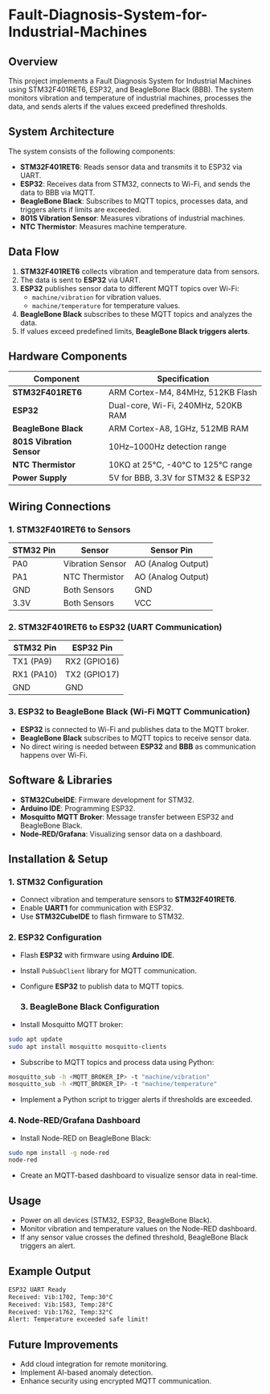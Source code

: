 # Fault-Diagnosis-System-for-Industrial-Machines
##  Overview
This project implements a Fault Diagnosis System for Industrial Machines using STM32F401RET6, ESP32, and BeagleBone Black (BBB). The system monitors vibration and temperature of industrial machines, processes the data, and sends alerts if the values exceed predefined thresholds.
## System Architecture  

The system consists of the following components:  

- **STM32F401RET6**: Reads sensor data and transmits it to ESP32 via UART.  
- **ESP32**: Receives data from STM32, connects to Wi-Fi, and sends the data to BBB via MQTT.  
- **BeagleBone Black**: Subscribes to MQTT topics, processes data, and triggers alerts if limits are exceeded.  
- **801S Vibration Sensor**: Measures vibrations of industrial machines.  
- **NTC Thermistor**: Measures machine temperature.

## Data Flow  

1. **STM32F401RET6** collects vibration and temperature data from sensors.  
2. The data is sent to **ESP32** via UART.  
3. **ESP32** publishes sensor data to different MQTT topics over Wi-Fi:  
   - ``machine/vibration`` for vibration values.  
   - ``machine/temperature`` for temperature values.  
4. **BeagleBone Black** subscribes to these MQTT topics and analyzes the data.  
5. If values exceed predefined limits, **BeagleBone Black triggers alerts**.  

## Hardware Components  

| **Component**            | **Specification**                        |  
|--------------------------|------------------------------------------|  
| **STM32F401RET6**        | ARM Cortex-M4, 84MHz, 512KB Flash       |  
| **ESP32**                | Dual-core, Wi-Fi, 240MHz, 520KB RAM     |  
| **BeagleBone Black**     | ARM Cortex-A8, 1GHz, 512MB RAM         |  
| **801S Vibration Sensor**| 10Hz–1000Hz detection range             |  
| **NTC Thermistor**       | 10KΩ at 25℃, -40℃ to 125℃ range        |  
| **Power Supply**         | 5V for BBB, 3.3V for STM32 & ESP32      |  
  
## Wiring Connections

### 1. STM32F401RET6 to Sensors  

| STM32 Pin | Sensor            | Sensor Pin         |
|-----------|-------------------|--------------------|
| PA0       | Vibration Sensor  | AO (Analog Output) |
| PA1       | NTC Thermistor    | AO (Analog Output) |
| GND       | Both Sensors      | GND                |
| 3.3V      | Both Sensors      | VCC                |

### 2. STM32F401RET6 to ESP32 (UART Communication)  

| STM32 Pin  | ESP32 Pin        |
|------------|-----------------|
| TX1 (PA9)  | RX2 (GPIO16)    |
| RX1 (PA10) | TX2 (GPIO17)    |
| GND        | GND             |

### 3. ESP32 to BeagleBone Black (Wi-Fi MQTT Communication)  

- **ESP32** is connected to Wi-Fi and publishes data to the MQTT broker.  
- **BeagleBone Black** subscribes to MQTT topics to receive sensor data.  
- No direct wiring is needed between **ESP32** and **BBB** as communication happens over Wi-Fi.

## Software & Libraries  

- **STM32CubeIDE**: Firmware development for STM32.  
- **Arduino IDE**: Programming ESP32.  
- **Mosquitto MQTT Broker**: Message transfer between ESP32 and BeagleBone Black.  
- **Node-RED/Grafana**: Visualizing sensor data on a dashboard.  

## Installation & Setup  

### 1. STM32 Configuration  
- Connect vibration and temperature sensors to **STM32F401RET6**.  
- Enable **UART1** for communication with ESP32.  
- Use **STM32CubeIDE** to flash firmware to STM32.  

### 2. ESP32 Configuration  
- Flash **ESP32** with firmware using **Arduino IDE**.  
- Install ``PubSubClient`` library for MQTT communication.  
- Configure **ESP32** to publish data to MQTT topics.

  ### 3. BeagleBone Black Configuration  
- Install Mosquitto MQTT broker:  
```bash
sudo apt update
sudo apt install mosquitto mosquitto-clients
```

- Subscribe to MQTT topics and process data using Python:

```bash
mosquitto_sub -h <MQTT_BROKER_IP> -t "machine/vibration"
mosquitto_sub -h <MQTT_BROKER_IP> -t "machine/temperature"
```
- Implement a Python script to trigger alerts if thresholds are exceeded.
  
 ### 4. Node-RED/Grafana Dashboard
- Install Node-RED on BeagleBone Black:
 ```bash
sudo npm install -g node-red
node-red
```
- Create an MQTT-based dashboard to visualize sensor data in real-time.

## Usage
- Power on all devices (STM32, ESP32, BeagleBone Black).
- Monitor vibration and temperature values on the Node-RED dashboard.
- If any sensor value crosses the defined threshold, BeagleBone Black triggers an alert.

## Example Output
 ```bash
ESP32 UART Ready
Received: Vib:1702, Temp:30°C
Received: Vib:1583, Temp:28°C
Received: Vib:1762, Temp:32°C
Alert: Temperature exceeded safe limit!
```


## Future Improvements
- Add cloud integration for remote monitoring.
- Implement AI-based anomaly detection.
- Enhance security using encrypted MQTT communication.







